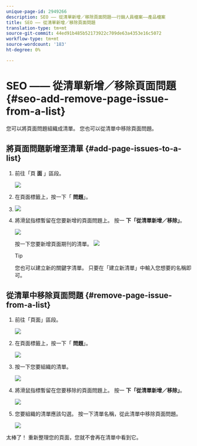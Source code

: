 ```yaml
---
unique-page-id: 2949266
description: SEO —— 從清單新增／移除頁面問題——行銷人員檔案——產品檔案
title: SEO —— 從清單新增／移除頁面問題
translation-type: tm+mt
source-git-commit: 44ed91b485b52173922c709de63a4353e16c5072
workflow-type: tm+mt
source-wordcount: '183'
ht-degree: 0%

---
```



# SEO —— 從清單新增／移除頁面問題 {#seo-add-remove-page-issue-from-a-list}

您可以將頁面問題組織成清單。 您也可以從清單中移除頁面問題。

## 將頁面問題新增至清單 {#add-page-issues-to-a-list}

1. 前往「頁 **面** 」區段。

   ![](assets/image2014-9-18-14-3a3-3a10.png)

1. 在頁面標籤上，按一下「 **問題**」。
1. ![](assets/image2014-9-18-14-3a3-3a18.png)

1. 將滑鼠指標暫留在您要新增的頁面問題上。 按一 **下「從清單新增／移除」**。

   ![](assets/image2014-9-18-14-3a3-3a40.png)

   按一下您要新增頁面期刊的清單。
   ![](assets/image2014-9-18-14-3a3-3a44.png)

   >[!TIP]
   >
   >您也可以建立新的關鍵字清單。 只要在「建立新清單」中輸入您想要的名稱即可。

## 從清單中移除頁面問題 {#remove-page-issue-from-a-list}

1. 前往「頁面」區段。

   ![](assets/image2014-9-18-14-3a4-3a8.png)

1. 在頁面標籤上，按一下「 **問題**」。

   ![](assets/image2014-9-18-14-3a4-3a22.png)

1. 按一下您要組織的清單。

   ![](assets/image2014-9-18-14-3a4-3a29.png)

1. 將滑鼠指標暫留在您要移除的頁面問題上。 按一 **下「從清單新增／移除」**。

   ![](assets/image2014-9-18-14-3a4-3a38.png)

1. 您要組織的清單應該勾選。 按一下清單名稱，從此清單中移除頁面問題。

   ![](assets/image2014-9-18-14-3a4-3a52.png)

太棒了！ 重新整理您的頁面，您就不會再在清單中看到它。
